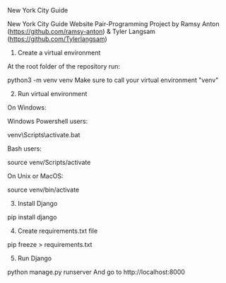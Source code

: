 New York City Guide

New York City Guide Website Pair-Programming Project
by Ramsy Anton (https://github.com/ramsy-anton) & Tyler Langsam (https://github.com/Tylerlangsam)


1. Create a virtual environment

At the root folder of the repository run:

python3 -m venv venv
Make sure to call your virtual environment "venv"

2. Run virtual environment

On Windows:

Windows Powershell users:

venv\Scripts\activate.bat

Bash users:

source venv/Scripts/activate

On Unix or MacOS:

source venv/bin/activate

3. Install Django

pip install django

4. Create requirements.txt file

pip freeze > requirements.txt

5. Run Django

python manage.py runserver
And go to http://localhost:8000
